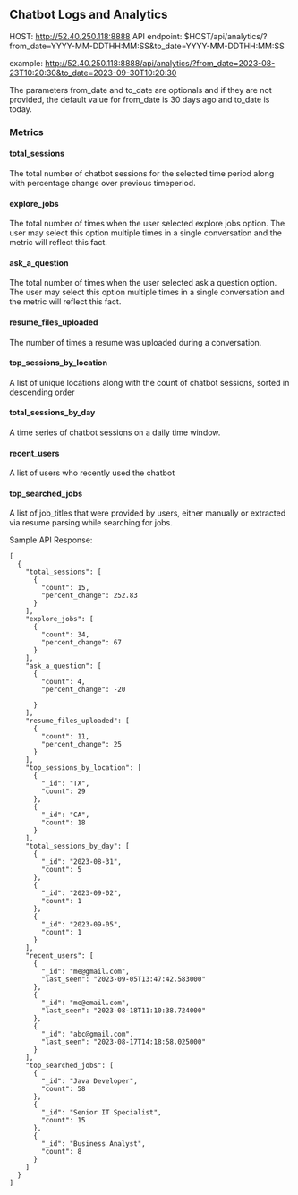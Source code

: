## Chatbot Logs and Analytics
HOST: http://52.40.250.118:8888
API endpoint: $HOST/api/analytics/?from_date=YYYY-MM-DDTHH:MM:SS&to_date=YYYY-MM-DDTHH:MM:SS

example: http://52.40.250.118:8888/api/analytics/?from_date=2023-08-23T10:20:30&to_date=2023-09-30T10:20:30

The parameters from_date and to_date are optionals and if they are not provided, the default value for from_date is 30 days ago and to_date is today.

### Metrics
#### total_sessions
The total number of chatbot sessions for the selected time period along with percentage change over previous timeperiod.

#### explore_jobs
The total number of times when the user selected explore jobs option. The user may select this option multiple times in a single conversation and the metric will reflect this fact.

#### ask_a_question
The total number of times when the user selected ask a question option. The user may select this option multiple times in a single conversation and the metric will reflect this fact.

#### resume_files_uploaded
The number of times a resume was uploaded during a conversation.

#### top_sessions_by_location
A list of unique locations along with the count of chatbot sessions, sorted in descending order

#### total_sessions_by_day
A time series of chatbot sessions on a daily time window.

#### recent_users
A list of users who recently used the chatbot

#### top_searched_jobs
A list of job_titles that were provided by users, either manually or extracted via resume parsing while searching for jobs.

Sample API Response:

```
[
  {
    "total_sessions": [
      {
        "count": 15,
        "percent_change": 252.83
      }
    ],
    "explore_jobs": [
      {
        "count": 34,
        "percent_change": 67
      }
    ],
    "ask_a_question": [
      {
        "count": 4,
        "percent_change": -20

      }
    ],
    "resume_files_uploaded": [
      {
        "count": 11,
        "percent_change": 25
      }
    ],
    "top_sessions_by_location": [
      {
        "_id": "TX",
        "count": 29
      },
      {
        "_id": "CA",
        "count": 18
      }
    ],
    "total_sessions_by_day": [
      {
        "_id": "2023-08-31",
        "count": 5
      },
      {
        "_id": "2023-09-02",
        "count": 1
      },
      {
        "_id": "2023-09-05",
        "count": 1
      }
    ],
    "recent_users": [
      {
        "_id": "me@gmail.com",
        "last_seen": "2023-09-05T13:47:42.583000"
      },
      {
        "_id": "me@email.com",
        "last_seen": "2023-08-18T11:10:38.724000"
      },
      {
        "_id": "abc@gmail.com",
        "last_seen": "2023-08-17T14:18:58.025000"
      }
    ],
    "top_searched_jobs": [
      {
        "_id": "Java Developer",
        "count": 58
      },
      {
        "_id": "Senior IT Specialist",
        "count": 15
      },
      {
        "_id": "Business Analyst",
        "count": 8
      }
    ]
  }
]
```